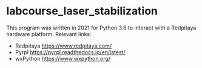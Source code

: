 # labcourse_laser_stabilization

This program was written in 2021 for Python 3.6 to interact with a Redpitaya hardware platform. Relevant links:

- Redpitaya <https://www.redpitaya.com/>
- Pyrpl <https://pyrpl.readthedocs.io/en/latest/>
- wxPython <https://www.wxpython.org/>
